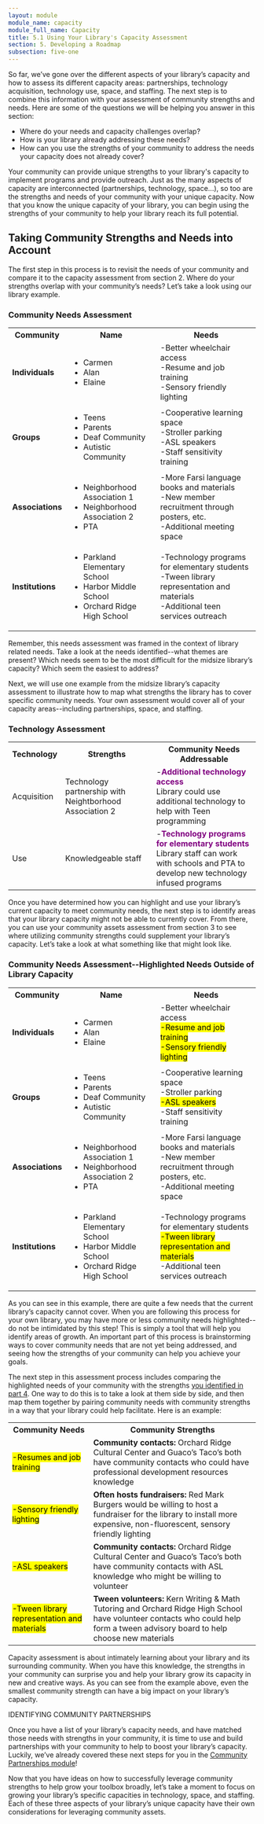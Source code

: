```yaml
---
layout: module
module_name: capacity
module_full_name: Capacity
title: 5.1 Using Your Library's Capacity Assessment
section: 5. Developing a Roadmap
subsection: five-one
---
```

So far, we’ve gone over the different aspects of your library’s capacity and how to assess its different capacity areas: partnerships, technology acquisition, technology use, space, and staffing. The next step is to combine this information with your assessment of community strengths and needs. Here are some of the questions we will be helping you answer in this section: 
- Where do your needs and capacity challenges overlap?
- How is your library already addressing these needs?
- How can you use the strengths of your community to address the needs your capacity does not already cover?

Your community can provide unique strengths to your library's capacity to implement programs and provide outreach. Just as the many aspects of capacity are interconnected (partnerships, technology, space...), so too are the strengths and needs of your community with your unique capacity. Now that you know the unique capacity of your library, you can begin using the strengths of your community to help your library reach its full potential. 

## Taking Community Strengths and Needs into Account

The first step in this process is to revisit the needs of your community and compare it to the capacity assessment from section 2. Where do your strengths overlap with your community’s needs? Let’s take a look using our library example. 

### Community Needs Assessment

<table class="worksheet">
 <tr><th>Community</th><th>Name</th><th>Needs</th></tr>
<tr><td><b>Individuals</b></td><td><ul><li>Carmen</li><li>Alan</li><li>Elaine</li></ul></td><td>-Better wheelchair access<br>-Resume and job training<br>-Sensory friendly lighting</td></tr>

<tr><td><b>Groups</b></td><td><ul><li>Teens</li><li>Parents</li><li>Deaf Community</li><li>Autistic Community</li></ul></td><td>-Cooperative learning space<br>-Stroller parking<br>-ASL speakers<br>-Staff sensitivity training</td></tr>

<tr><td><b>Associations</b></td><td><ul><li>Neighborhood Association 1</li><li>Neighborhood Association 2</li><li>PTA</li></ul></td><td>-More Farsi language books and materials<br>-New member recruitment through posters, etc.<br>-Additional meeting space<br></td></tr>

<tr><td><b>Institutions</b></td><td><ul><li>Parkland Elementary School</li><li>Harbor Middle School</li><li>Orchard Ridge High School</li></ul></td><td>-Technology programs for elementary students<br>-Tween library representation and materials<br>-Additional teen services outreach<br></td></tr>
</table>

Remember, this needs assessment was framed in the context of library related needs. Take a look at the needs identified--what themes are present? Which needs seem to be the most difficult for the midsize library’s capacity? Which seem the easiest to address? 

Next, we will use one example from the midsize library’s capacity assessment to illustrate how to map what strengths the library has to cover specific community needs. Your own assessment would cover all of your capacity areas--including partnerships, space, and staffing.

### Technology Assessment

<table class="worksheet">
 <tr><th>Technology</th><th>Strengths</th><th>Community Needs Addressable</th></tr>
<tr><td>Acquisition</td><td>Technology partnership with Neightborhood Association 2</td><td>-<font color="purple"><b>Additional technology access</b></font><br>Library could use additional technology to help with Teen programming</td></tr>

<tr><td>Use</td><td>Knowledgeable staff</td><td>-<font color="purple"><b>Technology programs for elementary students</b></font><br>Library staff can work with schools and PTA to develop new technology infused programs</td></tr>
</table>

Once you have determined how you can highlight and use your library’s current capacity to meet community needs, the next step is to identify areas that your library capacity might not be able to currently cover. From there, you can use your community assets assessment from section 3 to see where utilizing community strengths could supplement your library’s capacity. Let’s take a look at what something like that might look like.

### Community Needs Assessment--Highlighted Needs Outside of Library Capacity

<table class="worksheet">
 <tr><th>Community</th><th>Name</th><th>Needs</th></tr>
<tr><td><b>Individuals</b></td><td><ul><li>Carmen</li><li>Alan</li><li>Elaine</li></ul></td><td>-Better wheelchair access<br><mark>-Resume and job training<br>-Sensory friendly lighting</mark></td></tr>

<tr><td><b>Groups</b></td><td><ul><li>Teens</li><li>Parents</li><li>Deaf Community</li><li>Autistic Community</li></ul></td><td>-Cooperative learning space<br>-Stroller parking<br><mark>-ASL speakers</mark><br>-Staff sensitivity training</td></tr>

<tr><td><b>Associations</b></td><td><ul><li>Neighborhood Association 1</li><li>Neighborhood Association 2</li><li>PTA</li></ul></td><td>-More Farsi language books and materials<br>-New member recruitment through posters, etc.<br>-Additional meeting space<br></td></tr>

<tr><td><b>Institutions</b></td><td><ul><li>Parkland Elementary School</li><li>Harbor Middle School</li><li>Orchard Ridge High School</li></ul></td><td>-Technology programs for elementary students<br><mark>-Tween library representation and materials</mark><br>-Additional teen services outreach<br></td></tr>
</table>

As you can see in this example, there are quite a few needs that the current library’s capacity cannot cover. When you are following this process for your own library, you may have more or less community needs highlighted--do not be intimidated by this step! This is simply a tool that will help you identify areas of growth. An important part of this process is brainstorming ways to cover community needs that are not yet being addressed, and seeing how the strengths of your community can help you achieve your goals. 

The next step in this assessment process includes comparing the highlighted needs of your community with the strengths <a href="{{site.url}}{{site.baseurl}}/modules/capacity/section-4-1.html">you identified in part 4</a>. One way to do this is to take a look at them side by side, and then map them together by pairing community needs with community strengths in a way that your library could help facilitate. Here is an example: 

<table class="worksheet">
  <tr><th>Community Needs</th><th>Community Strengths</th></tr>
  <tr><td><mark>-Resumes and job training</mark></td><td><b>Community contacts:</b> Orchard Ridge Cultural Center and Guaco’s Taco’s both have community contacts who could have professional development resources knowledge</td></tr>
  <tr><td><mark>-Sensory friendly lighting</mark></td><td><b>Often hosts fundraisers:</b> Red Mark Burgers would be willing to host a fundraiser for the library to install more expensive, non-fluorescent, sensory friendly lighting</td></tr>
  <tr><td><mark>-ASL speakers</mark></td><td><b>Community contacts:</b> Orchard Ridge Cultural Center and Guaco’s Taco’s both have community contacts with ASL knowledge who might be willing to volunteer</td></tr>
  <tr><td><mark>-Tween library representation and materials</mark></td><td><b>Tween volunteers:</b> Kern Writing & Math Tutoring and Orchard Ridge High School have volunteer contacts who could help form a tween advisory board to help choose new materials</td></tr>
</table>

Capacity assessment is about intimately learning about your library and its surrounding community. When you have this knowledge, the strengths in your community can surprise you and help your library grow its capacity in new and creative ways. As you can see from the example above, even the smallest community strength can have a big impact on your library’s capacity.

<div class="case_study_box">
  <span class="box-title">IDENTIFYING COMMUNITY PARTNERSHIPS</span>
  <p>Once you have a list of your library’s capacity needs, and have matched those needs with strengths in your community, it is time to use and build partnerships with your community to help to boost your library’s capacity. Luckily, we’ve already covered these next steps for you in the <a href="{{site.url}}{{site.baseurl}}/modules/partnerships/index.html">Community Partnerships module</a>!</p></div>

Now that you have ideas on how to successfully leverage community strengths to help grow your toolbox broadly, let’s take a moment to focus on growing your library’s specific capacities in technology, space, and staffing. Each of these three aspects of your library’s unique capacity have their own considerations for leveraging community assets. 
